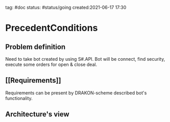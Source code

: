 tag: #doc 
status: #status/going 
created:2021-06-17 17:30

# PrecedentConditions
## Problem definition
Need to take bot created by using S#.API. Bot will be connect, find security, execute some orders for open & close deal.
## [[Requirements]]
Requirements can be present by DRAKON-scheme described bot's functionality.
## Architecture's view
